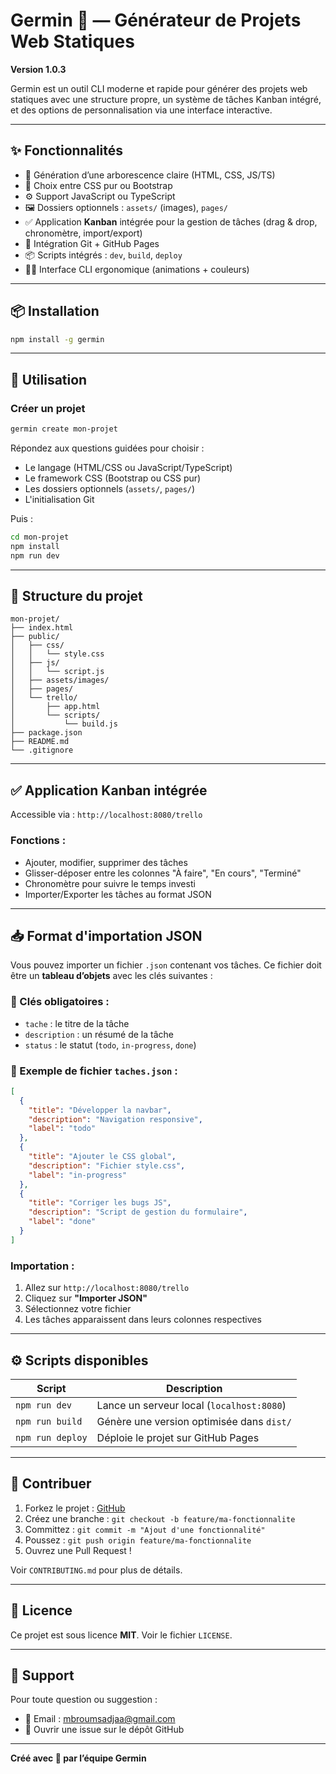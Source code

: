 # Germin 🌱 — Générateur de Projets Web Statiques

**Version 1.0.3**

Germin est un outil CLI moderne et rapide pour générer des projets web statiques avec une structure propre, un système de tâches Kanban intégré, et des options de personnalisation via une interface interactive.

---

## ✨ Fonctionnalités

- 📁 Génération d’une arborescence claire (HTML, CSS, JS/TS)
- 🎨 Choix entre CSS pur ou Bootstrap
- ⚙️ Support JavaScript ou TypeScript
- 🖼️ Dossiers optionnels : `assets/` (images), `pages/`
- ✅ Application **Kanban** intégrée pour la gestion de tâches (drag & drop, chronomètre, import/export)
- 🐙 Intégration Git + GitHub Pages
- 📦 Scripts intégrés : `dev`, `build`, `deploy`
- 🧑‍💻 Interface CLI ergonomique (animations + couleurs)

---

## 📦 Installation

```bash
npm install -g germin
```

---

## 🚀 Utilisation

### Créer un projet

```bash
germin create mon-projet
```

Répondez aux questions guidées pour choisir :
- Le langage (HTML/CSS ou JavaScript/TypeScript)
- Le framework CSS (Bootstrap ou CSS pur)
- Les dossiers optionnels (`assets/`, `pages/`)
- L'initialisation Git

Puis :

```bash
cd mon-projet
npm install
npm run dev
```

---

## 🔧 Structure du projet

```
mon-projet/
├── index.html
├── public/
│   ├── css/
│   │   └── style.css
│   ├── js/
│   │   └── script.js
│   ├── assets/images/
│   ├── pages/
│   └── trello/
│       ├── app.html
│       └── scripts/
│           └── build.js
├── package.json
├── README.md
└── .gitignore
```

---

## ✅ Application Kanban intégrée

Accessible via : `http://localhost:8080/trello`

### Fonctions :
- Ajouter, modifier, supprimer des tâches
- Glisser-déposer entre les colonnes "À faire", "En cours", "Terminé"
- Chronomètre pour suivre le temps investi
- Importer/Exporter les tâches au format JSON

---

## 📥 Format d'importation JSON

Vous pouvez importer un fichier `.json` contenant vos tâches. Ce fichier doit être un **tableau d’objets** avec les clés suivantes :

### 🔑 Clés obligatoires :

- `tache` : le titre de la tâche  
- `description` : un résumé de la tâche  
- `status` : le statut (`todo`, `in-progress`, `done`)

### 🧾 Exemple de fichier `taches.json` :

```json
[
  {
    "title": "Développer la navbar",
    "description": "Navigation responsive",
    "label": "todo"
  },
  {
    "title": "Ajouter le CSS global",
    "description": "Fichier style.css",
    "label": "in-progress"
  },
  {
    "title": "Corriger les bugs JS",
    "description": "Script de gestion du formulaire",
    "label": "done"
  }
]
```

### Importation :
1. Allez sur `http://localhost:8080/trello`
2. Cliquez sur **"Importer JSON"**
3. Sélectionnez votre fichier
4. Les tâches apparaissent dans leurs colonnes respectives

---

## ⚙️ Scripts disponibles

| Script          | Description                            |
|------------------|----------------------------------------|
| `npm run dev`    | Lance un serveur local (`localhost:8080`) |
| `npm run build`  | Génère une version optimisée dans `dist/` |
| `npm run deploy` | Déploie le projet sur GitHub Pages     |

---

## 🤝 Contribuer

1. Forkez le projet : [GitHub](https://github.com/username/germin)
2. Créez une branche : `git checkout -b feature/ma-fonctionnalite`
3. Committez : `git commit -m "Ajout d'une fonctionnalité"`
4. Poussez : `git push origin feature/ma-fonctionnalite`
5. Ouvrez une Pull Request !

Voir `CONTRIBUTING.md` pour plus de détails.

---

## 📄 Licence

Ce projet est sous licence **MIT**. Voir le fichier `LICENSE`.

---

## 💬 Support

Pour toute question ou suggestion :

- 📧 Email : [mbroumsadjaa@gmail.com](mailto:mbroumsadjaa@gmail.com)
- 🐛 Ouvrir une issue sur le dépôt GitHub

---

**Créé avec 💚 par l’équipe Germin**
